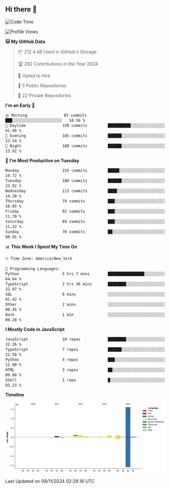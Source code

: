 ## Hi there 👋

<!--START_SECTION:waka-->
![Code Time](http://img.shields.io/badge/Code%20Time-99%20hrs%208%20mins-blue)

![Profile Views](http://img.shields.io/badge/Profile%20Views-54-blue)

**🐱 My GitHub Data** 

> 📦 212.4 kB Used in GitHub's Storage 
 > 
> 🏆 292 Contributions in the Year 2024
 > 
> 💼 Opted to Hire
 > 
> 📜 5 Public Repositories 
 > 
> 🔑 22 Private Repositories 
 > 
**I'm an Early 🐤** 

```text
🌞 Morning                83 commits          ███░░░░░░░░░░░░░░░░░░░░░░   10.56 % 
🌆 Daytime                330 commits         ██████████░░░░░░░░░░░░░░░   41.98 % 
🌃 Evening                185 commits         ██████░░░░░░░░░░░░░░░░░░░   23.54 % 
🌙 Night                  188 commits         ██████░░░░░░░░░░░░░░░░░░░   23.92 % 
```
📅 **I'm Most Productive on Tuesday** 

```text
Monday                   155 commits         █████░░░░░░░░░░░░░░░░░░░░   19.72 % 
Tuesday                  188 commits         ██████░░░░░░░░░░░░░░░░░░░   23.92 % 
Wednesday                113 commits         ████░░░░░░░░░░░░░░░░░░░░░   14.38 % 
Thursday                 79 commits          ███░░░░░░░░░░░░░░░░░░░░░░   10.05 % 
Friday                   92 commits          ███░░░░░░░░░░░░░░░░░░░░░░   11.70 % 
Saturday                 89 commits          ███░░░░░░░░░░░░░░░░░░░░░░   11.32 % 
Sunday                   70 commits          ██░░░░░░░░░░░░░░░░░░░░░░░   08.91 % 
```


📊 **This Week I Spent My Time On** 

```text
🕑︎ Time Zone: America/New_York

💬 Programming Languages: 
Python                   5 hrs 7 mins        ████████████████░░░░░░░░░   64.64 % 
TypeScript               2 hrs 36 mins       ████████░░░░░░░░░░░░░░░░░   32.97 % 
SQL                      6 mins              ░░░░░░░░░░░░░░░░░░░░░░░░░   01.42 % 
Other                    2 mins              ░░░░░░░░░░░░░░░░░░░░░░░░░   00.45 % 
Bash                     1 min               ░░░░░░░░░░░░░░░░░░░░░░░░░   00.28 % 
```

**I Mostly Code in JavaScript** 

```text
JavaScript               10 repos            ████████░░░░░░░░░░░░░░░░░   32.26 % 
TypeScript               7 repos             ██████░░░░░░░░░░░░░░░░░░░   22.58 % 
Python                   4 repos             ███░░░░░░░░░░░░░░░░░░░░░░   12.90 % 
HTML                     3 repos             ██░░░░░░░░░░░░░░░░░░░░░░░   09.68 % 
Shell                    1 repo              █░░░░░░░░░░░░░░░░░░░░░░░░   03.23 % 
```



**Timeline**

![Lines of Code chart](https://raw.githubusercontent.com/dikshithvishnu/dikshithvishnu/main/assets/bar_graph.png)


 Last Updated on 08/11/2024 02:28:16 UTC
<!--END_SECTION:waka-->
